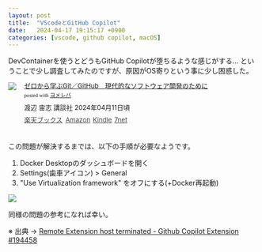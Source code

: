 ```yaml
---
layout: post
title:  "VScodeとGitHub Copilot"
date:   2024-04-17 19:15:17 +0900
categories: [vscode, github copilot, macOS]
---
```

DevContainerを使うとどうもGitHub Copilotが堕ちるような感じがする…
ということで少し調査してみたのですが、原因がOS寄りという事に少し困惑した。
<!--more-->

<div class="booklink-box" style="text-align:left;padding-bottom:20px;font-size:small;zoom: 1;overflow: hidden;"><div class="booklink-image" style="float:left;margin:0 15px 10px 0;"><a href="//af.moshimo.com/af/c/click?a_id=1175594&p_id=56&pc_id=56&pl_id=637&s_v=b5Rz2P0601xu&url=http%3A%2F%2Fbooks.rakuten.co.jp%2Frb%2F17808933%2F" target="_blank" ><img src="https://thumbnail.image.rakuten.co.jp/@0_mall/book/cabinet/2199/9784065352199_1_2.jpg?_ex=200x200" style="border: none;" /></a><img src="//i.moshimo.com/af/i/impression?a_id=1175594&p_id=56&pc_id=56&pl_id=637" width="1" height="1" style="border:none;"></div><div class="booklink-info" style="line-height:120%;zoom: 1;overflow: hidden;"><div class="booklink-name" style="margin-bottom:10px;line-height:120%"><a href="//af.moshimo.com/af/c/click?a_id=1175594&p_id=56&pc_id=56&pl_id=637&s_v=b5Rz2P0601xu&url=http%3A%2F%2Fbooks.rakuten.co.jp%2Frb%2F17808933%2F" target="_blank" >ゼロから学ぶGit／GitHub　現代的なソフトウェア開発のために</a><img src="//i.moshimo.com/af/i/impression?a_id=1175594&p_id=56&pc_id=56&pl_id=637" width="1" height="1" style="border:none;"><div class="booklink-powered-date" style="font-size:8pt;margin-top:5px;font-family:verdana;line-height:120%">posted with <a href="https://yomereba.com" rel="nofollow" target="_blank">ヨメレバ</a></div></div><div class="booklink-detail" style="margin-bottom:5px;">渡辺 宙志 講談社 2024年04月11日頃    </div><div class="booklink-link2" style="margin-top:10px;opacity: .80;filter: alpha(opacity=80);-ms-filter: "alpha(opacity=80)";-khtml-opacity: .80;-moz-opacity: .80;"><div class="shoplinkrakuten" style="display:inline;margin-right:5px"><a href="//af.moshimo.com/af/c/click?a_id=1175594&p_id=56&pc_id=56&pl_id=637&s_v=b5Rz2P0601xu&url=http%3A%2F%2Fbooks.rakuten.co.jp%2Frb%2F17808933%2F" target="_blank" >楽天ブックス</a><img src="//i.moshimo.com/af/i/impression?a_id=1175594&p_id=56&pc_id=56&pl_id=637" width="1" height="1" style="border:none;"></div><div class="shoplinkamazon" style="display:inline;margin-right:5px"><a href="//af.moshimo.com/af/c/click?a_id=920708&p_id=170&pc_id=185&pl_id=4062&s_v=b5Rz2P0601xu&url=https%3A%2F%2Fwww.amazon.co.jp%2Fexec%2Fobidos%2FASIN%2F4065352193" target="_blank" >Amazon</a></div><div class="shoplinkkindle" style="display:inline;margin-right:5px"><a href="//af.moshimo.com/af/c/click?a_id=920708&p_id=170&pc_id=185&pl_id=4062&s_v=b5Rz2P0601xu&url=https%3A%2F%2Fwww.amazon.co.jp%2Fgp%2Fsearch%3Fkeywords%3D%25E3%2582%25BC%25E3%2583%25AD%25E3%2581%258B%25E3%2582%2589%25E5%25AD%25A6%25E3%2581%25B6Git%25EF%25BC%258FGitHub%25E3%2580%2580%25E7%258F%25BE%25E4%25BB%25A3%25E7%259A%2584%25E3%2581%25AA%25E3%2582%25BD%25E3%2583%2595%25E3%2583%2588%25E3%2582%25A6%25E3%2582%25A7%25E3%2582%25A2%25E9%2596%258B%25E7%2599%25BA%25E3%2581%25AE%25E3%2581%259F%25E3%2582%2581%25E3%2581%25AB%26__mk_ja_JP%3D%2583J%2583%255E%2583J%2583i%26url%3Dnode%253D2275256051" target="_blank" >Kindle</a></div><div class="shoplinkseven" style="display:inline;margin-right:5px"><a href="//ck.jp.ap.valuecommerce.com/servlet/referral?sid=3301980&pid=890465082&vc_url=http%3A%2F%2F7net.omni7.jp%2Fsearch%2F%3FsearchKeywordFlg%3D1%26keyword%3D9784065352199&vcptn=kaereba" target="_blank" >7net<img src="//ad.jp.ap.valuecommerce.com/servlet/atq/gifbanner?sid=3301980&pid=890465082" height="1" width="1" border="0"></a></div>            	  	  	  	  	</div></div><div class="booklink-footer" style="clear: left"></div></div>

この問題が解決するまでは、以下の手順が必要なようです。

1. Docker Desktopのダッシュボードを開く
2. Settings(歯車アイコン) > General
3. "Use Virtualization framework" をオフにする(+Docker再起動)

![](/images/disable-virtualization-framework.png)

同様の問題の参考になれば幸い。

※ 出典 → [Remote Extension host terminated - Github Copilot Extension
#194458](https://github.com/microsoft/vscode/issues/194458#issuecomment-1912849373)
